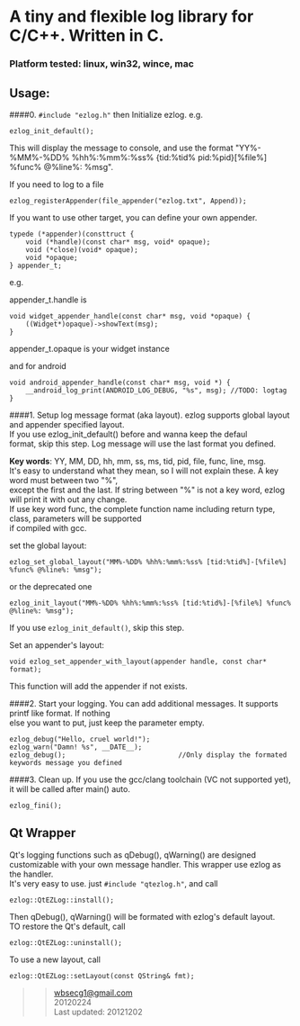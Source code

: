 # A tiny and flexible log library for C/C++. Written in C.

### Platform tested: linux, win32, wince, mac

## Usage:
####0.  `#include "ezlog.h"` then Initialize ezlog. e.g.

    ezlog_init_default();

This will display the message to console, and use the format "YY%-%MM%-%DD% %hh%:%mm%:%ss% {tid:%tid% pid:%pid}[%file%] %func% @%line%: %msg".

If you need to log to a file

    ezlog_registerAppender(file_appender("ezlog.txt", Append));

If you want to use other target, you can define your own appender.


    typede (*appender)(consttruct {
        void (*handle)(const char* msg, void* opaque);
        void (*close)(void* opaque);
        void *opaque;
    } appender_t;
e.g.

appender_t.handle is

    void widget_appender_handle(const char* msg, void *opaque) {
        ((Widget*)opaque)->showText(msg);
    }

appender_t.opaque is your widget instance

and for android

    void android_appender_handle(const char* msg, void *) {
        __android_log_print(ANDROID_LOG_DEBUG, "%s", msg); //TODO: logtag
    }


####1. Setup log message format (aka layout).
ezlog supports global layout and appender specified layout.  
If you use ezlog_init_default() before and wanna keep the defaul  
format, skip this step. Log message will use the last format you defined.  

**Key words**: YY, MM, DD, hh, mm, ss, ms, tid, pid, file, func, line, msg.  
It's easy to understand what they mean, so I will not explain these. A key word must between two "%",  
except the first and the last. If string between "%" is not a key word, ezlog will print it with out any change.  
If use key word func, the complete function name including return type, class, parameters will be supported  
if compiled with gcc.  

set the global layout:  

    ezlog_set_global_layout("MM%-%DD% %hh%:%mm%:%ss% [tid:%tid%]-[%file%] %func% @%line%: %msg");

or the deprecated one  

    ezlog_init_layout("MM%-%DD% %hh%:%mm%:%ss% [tid:%tid%]-[%file%] %func% @%line%: %msg");


If you use `ezlog_init_default()`, skip this step.

Set an appender's layout:

    void ezlog_set_appender_with_layout(appender handle, const char* format);

This function will add the appender if not exists.


####2.  Start your logging. You can add additional messages. It supports printf like format. If nothing  
else you want to put, just keep the parameter empty.

    ezlog_debug("Hello, cruel world!");  
    ezlog_warn("Damn! %s", __DATE__);  
    ezlog_debug();                            //Only display the formated keywords message you defined  


####3. Clean up. If you use the gcc/clang toolchain (VC not supported yet), it will be called after main() auto.

    ezlog_fini();


## Qt Wrapper

Qt's logging functions such as qDebug(), qWarning() are designed customizable with your own message handler. This wrapper use ezlog as the handler.  
It's very easy to use. just `#include "qtezlog.h"`, and call

    ezlog::QtEZLog::install();

Then qDebug(), qWarning() will be formated with ezlog's default layout.  
TO restore the Qt's default, call

    ezlog::QtEZLog::uninstall();

To use a new layout, call

    ezlog::QtEZLog::setLayout(const QString& fmt);


>> wbsecg1@gmail.com  
>> 20120224  
>> Last updated: 20121202  
